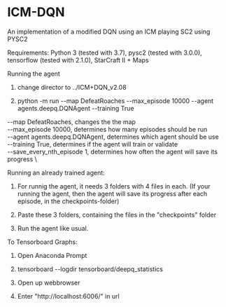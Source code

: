 # ICM-DQN
An implementation of a modified DQN using an ICM playing SC2 using PYSC2

Requirements: Python 3 (tested with 3.7), pysc2 (tested with 3.0.0), tensorflow (tested with 2.1.0), StarCraft II + Maps


Running the agent
1. change director to ../ICM+DQN_v2.08

2. python -m run --map DefeatRoaches --max_episode 10000 --agent agents.deepq.DQNAgent --training True

--map DefeatRoaches, changes the the map \
--max_episode 10000, determines how many episodes should be run \
--agent agents.deepq.DQNAgent, determines which agent should be use \
--training True, determines if the agent will train or validate \
--save_every_nth_episode 1, determines how often the agent will save its progress \


Running an already trained agent:
1. For runnig the agent, it needs 3 folders with 4 files in each. (If your running the agent, then the agent will save its progress after each episode, in the checkpoints-folder)

2. Paste these 3 folders, containing the files in the "checkpoints" folder

3. Run the agent like usual. 


To Tensorboard Graphs:
1. Open Anaconda Prompt

2. tensorboard --logdir tensorboard/deepq_statistics

3. Open up webbrowser

4. Enter "http://localhost:6006/" in url


